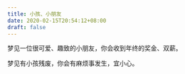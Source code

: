 ```yaml
---
title: 小孩、小朋友
date: 2020-02-15T20:54:12+08:00
draft: false
---
```


梦见一位很可爱、趣致的小朋友，你会收到年终的奖金、双薪。<br>


梦见有小孩残废，你会有麻烦事发生，宜小心。<br>
